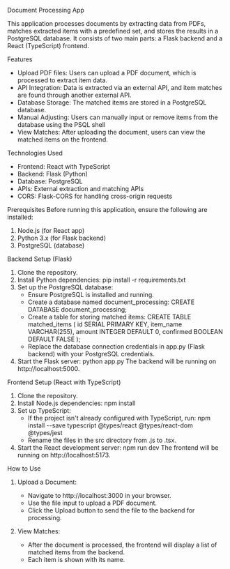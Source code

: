 Document Processing App

This application processes documents by extracting data from PDFs, matches extracted items with a predefined set, and stores the results in a PostgreSQL database. It consists of two main parts: a Flask backend and a React (TypeScript) frontend.

Features
- Upload PDF files: Users can upload a PDF document, which is processed to extract item data.
- API Integration: Data is extracted via an external API, and item matches are found through another external API.
- Database Storage: The matched items are stored in a PostgreSQL database.
- Manual Adjusting: Users can manually input or remove items from the database using the PSQL shell
- View Matches: After uploading the document, users can view the matched items on the frontend.

Technologies Used
- Frontend: React with TypeScript
- Backend: Flask (Python)
- Database: PostgreSQL
- APIs: External extraction and matching APIs
- CORS: Flask-CORS for handling cross-origin requests

Prerequisites
Before running this application, ensure the following are installed:

1. Node.js (for React app)
2. Python 3.x (for Flask backend)
3. PostgreSQL (database)

Backend Setup (Flask)
1. Clone the repository.
2. Install Python dependencies:
   pip install -r requirements.txt
3. Set up the PostgreSQL database:
   - Ensure PostgreSQL is installed and running.
   - Create a database named document_processing:
     CREATE DATABASE document_processing;
   - Create a table for storing matched items:
     CREATE TABLE matched_items (
       id SERIAL PRIMARY KEY,
       item_name VARCHAR(255),
       amount INTEGER DEFAULT 0,
       confirmed BOOLEAN DEFAULT FALSE
     );
   - Replace the database connection credentials in app.py (Flask backend) with your PostgreSQL credentials.
4. Start the Flask server:
   python app.py
   The backend will be running on http://localhost:5000.

Frontend Setup (React with TypeScript)
1. Clone the repository.
2. Install Node.js dependencies:
   npm install
3. Set up TypeScript:
   - If the project isn't already configured with TypeScript, run:
     npm install --save typescript @types/react @types/react-dom @types/jest
   - Rename the files in the src directory from .js to .tsx.
4. Start the React development server:
   npm run dev
   The frontend will be running on http://localhost:5173.

How to Use
1. Upload a Document:
   - Navigate to http://localhost:3000 in your browser.
   - Use the file input to upload a PDF document.
   - Click the Upload button to send the file to the backend for processing.

2. View Matches:
   - After the document is processed, the frontend will display a list of matched items from the backend.
   - Each item is shown with its name.
